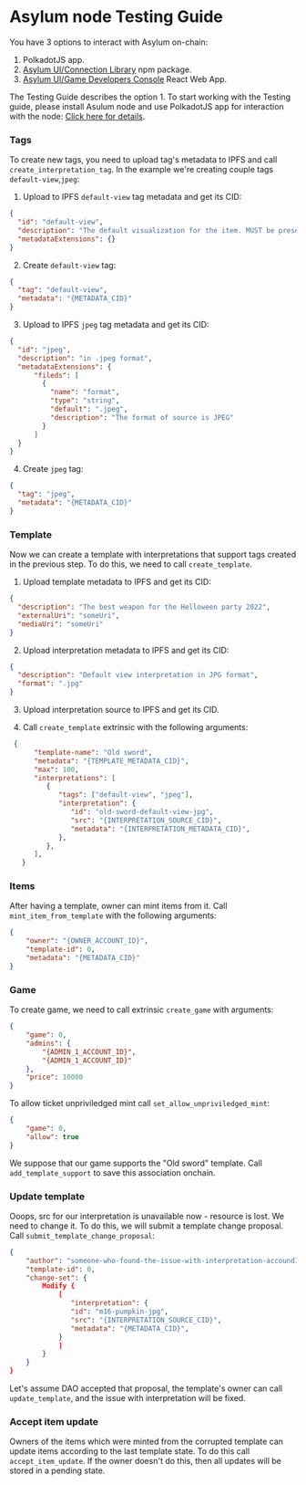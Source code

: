 # Asylum node Testing Guide

You have 3 options to interact with Asylum on-chain:
1. PolkadotJS app.
2. [Asylum UI/Connection Library](https://gitlab.com/asylum-space/asylum-ui/-/tree/main/packages/connection-library) npm package.
3. [Asylum UI/Game Developers Console](https://gitlab.com/asylum-space/asylum-ui/-/tree/main/packages/game-developers-console) React Web App.

The Testing Guide describes the option 1.
To start working with the Testing guide, please install Asulum node and use PolkadotJS app for interaction with the node: [Click here for details](https://gitlab.com/asylum-space/asylum-item-nft/-/blob/main/README.md).

### Tags

To create new tags, you need to upload tag's metadata to IPFS and call `create_interpretation_tag`. In the example we're creating couple tags `default-view`,`jpeg`:


1. Upload to IPFS `default-view` tag metadata and get its CID:

```json
{
  "id": "default-view",
  "description": "The default visualization for the item. MUST be present in all NFTs.",
  "metadataExtensions": {}
}
```

2. Create `default-view` tag:

```json
{
  "tag": "default-view",
  "metadata": "{METADATA_CID}"
}
```

3. Upload to IPFS `jpeg` tag metadata and get its CID:

```json
{
  "id": "jpeg",
  "description": "in .jpeg format",
  "metadataExtensions": {
      "fileds": [
        {
          "name": "format",
          "type": "string",
          "default": ".jpeg",
          "description": "The format of source is JPEG"
        }
      ]
  }
}
```

4. Create `jpeg` tag:

```json
{
  "tag": "jpeg",
  "metadata": "{METADATA_CID}"
}
```

### Template

Now we can create a template with interpretations that support tags created in the previous step. To do this, we need to call `create_template`.

1. Upload template metadata to IPFS and get its CID:

```json
{
  "description": "The best weapon for the Helloween party 2022",
  "externalUri": "someUri",
  "mediaUri": "someUri"
}
```

2. Upload interpretation metadata to IPFS and get its CID:

```json
{
  "description": "Default view interpretation in JPG format",
  "format": ".jpg"
}
```

3. Upload interpretation source to IPFS and get its CID.

4. Call `create_template` extrinsic with the following arguments:

```json
 {
      "template-name": "Old sword",
      "metadata": "{TEMPLATE_METADATA_CID}",
      "max": 100,
      "interpretations": [
         {
            "tags": ["default-view", "jpeg"],
            "interpretation": {
               "id": "old-sword-default-view-jpg",
               "src": "{INTERPRETATION_SOURCE_CID}",
               "metadata": "{INTERPRETATION_METADATA_CID}",
            },
         },
      ],
   }
```

### Items

After having a template, owner can mint items from it. Call `mint_item_from_template` with the following arguments:

```json
{
    "owner": "{OWNER_ACCOUNT_ID}",
    "template-id": 0,
    "metadata": "{METADATA_CID}"
}
```

### Game

To create game, we need to call extrinsic `create_game` with arguments:

```json
{
    "game": 0,
    "admins": {
        "{ADMIN_1_ACCOUNT_ID}",
        "{ADMIN_1_ACCOUNT_ID}"
    },
    "price": 10000
}
```

To allow ticket unpriviledged mint call `set_allow_unpriviledged_mint`:

```json
{
    "game": 0,
    "allow": true
}
```

We suppose that our game supports the "Old sword" template. Call `add_template_support` to save this association onchain.

### Update template

Ooops, src for our interpretation is unavailable now - resource is lost. We need to change it. To do this, we will submit a template change proposal. Call `submit_template_change_proposal`:

```json
{
    "author": "someone-who-found-the-issue-with-interpretation-accoundId",
    "template-id": 0,
    "change-set": {
        Modify {
            [
               "interpretation": {
               "id": "m16-pumpkin-jpg",
               "src": "{INTERPRETATION_SOURCE_CID}",
               "metadata": "{METADATA_CID}",
            }
            ]
        }
    }
}
```

Let's assume DAO accepted that proposal, the template's owner can call `update_template`, and the issue with interpretation will be fixed.

### Accept item update

Owners of the items which were minted from the corrupted template can update items according to the last template state. To do this call `accept_item_update`. If the owner doesn't do this, then all updates will be stored in a pending state.
